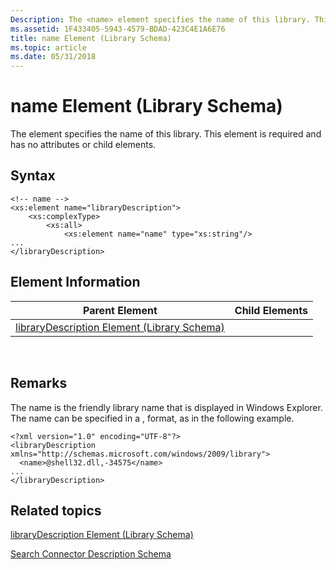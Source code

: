 ```yaml
---
Description: The <name> element specifies the name of this library. This element is required and has no attributes or child elements.
ms.assetid: 1F433405-5943-4579-BDAD-423C4E1A6E76
title: name Element (Library Schema)
ms.topic: article
ms.date: 05/31/2018
---
```


# name Element (Library Schema)

The <name> element specifies the name of this library. This element is required and has no attributes or child elements.

## Syntax

``` syntax
<!-- name -->
<xs:element name="libraryDescription">
    <xs:complexType>
        <xs:all>
            <xs:element name="name" type="xs:string"/>
...
</libraryDescription>
```

## Element Information



| Parent Element                                                               | Child Elements |
|------------------------------------------------------------------------------|----------------|
| [libraryDescription Element (Library Schema)](schema-librarydescription.md) |                |



 

## Remarks

The name is the friendly library name that is displayed in Windows Explorer. The name can be specified in a <dllname>,<index> format, as in the following example.


```
<?xml version="1.0" encoding="UTF-8"?>
<libraryDescription xmlns="http://schemas.microsoft.com/windows/2009/library">
  <name>@shell32.dll,-34575</name>
...
</libraryDescription>
```



## Related topics

<dl> <dt>

[libraryDescription Element (Library Schema)](schema-librarydescription.md)
</dt> <dt>

[Search Connector Description Schema](../search/search-sconn-desc-schema-entry.md)
</dt> </dl>

 

 